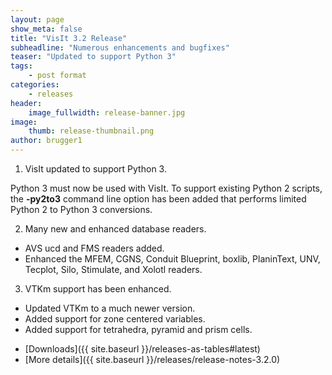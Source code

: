 ```yaml
---
layout: page
show_meta: false
title: "VisIt 3.2 Release"
subheadline: "Numerous enhancements and bugfixes"
teaser: "Updated to support Python 3"
tags:
    - post format
categories:
    - releases
header:
    image_fullwidth: release-banner.jpg
image:
    thumb: release-thumbnail.png
author: brugger1
---
```


1. VisIt updated to support Python 3.

Python 3 must now be used with VisIt. To support existing Python 2
scripts, the **-py2to3** command line option has been added that
performs limited Python 2 to Python 3 conversions.

2. Many new and enhanced database readers.
  - AVS ucd and FMS readers added.
  - Enhanced the MFEM, CGNS, Conduit Blueprint, boxlib, PlaninText, UNV, Tecplot, Silo, Stimulate, and Xolotl readers.

3. VTKm support has been enhanced.
  - Updated VTKm to a much newer version.
  - Added support for zone centered variables.
  - Added support for tetrahedra, pyramid and prism cells.

* [Downloads]({{ site.baseurl }}/releases-as-tables#latest)
* [More details]({{ site.baseurl }}/releases/release-notes-3.2.0)
